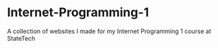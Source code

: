 # Internet-Programming-1
A collection of websites I made for my Internet Programming 1 course at StateTech
